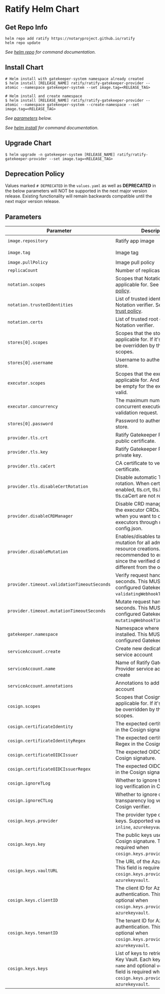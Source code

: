 # Ratify Helm Chart

## Get Repo Info

```console
helm repo add ratify https://notaryproject.github.io/ratify
helm repo update
```

_See [helm repo](https://helm.sh/docs/helm/helm_repo/) for command documentation._

## Install Chart

```console
# Helm install with gatekeeper-system namespace already created
$ helm install [RELEASE_NAME] ratify/ratify-gatekeeper-provider --atomic --namespace gatekeeper-system --set image.tag=<RELEASE_TAG>

# Helm install and create namespace
$ helm install [RELEASE_NAME] ratify/ratify-gatekeeper-provider --atomic --namespace gatekeeper-system --create-namespace --set image.tag=<RELEASE_TAG>
```

_See [parameters](#parameters) below._

_See [helm install](https://helm.sh/docs/helm/helm_install/) for command documentation._

## Upgrade Chart

```console
$ helm upgrade -n gatekeeper-system [RELEASE_NAME] ratify/ratify-gatekeeper-provider --set image.tag=<RELEASE_TAG>
```

## Deprecation Policy

Values marked `# DEPRECATED` in the `values.yaml` as well as **DEPRECATED** in the below parameters will NOT be supported in the next major version release. Existing functionality will remain backwards compatible until the next major version release.

## Parameters
| Parameter                                 | Description                                                                                                                                                                                                                                  | Default                                         |
|--------------------------------------------|----------------------------------------------------------------------------------------------------------------------------------------------------------------------------------------------------------------------------------------------|-------------------------------------------------|
| `image.repository`                        | Ratify app image                                                                                                                                                                                                                            | `ghcr.io/notaryproject/ratify-gatekeeper-provider` |
| `image.tag`                               | Image tag                                                                                                                                                                                                                                   | `<INSERT THE LATEST RELEASE TAG>`               |
| `image.pullPolicy`                        | Image pull policy                                                                                                                                                                                                                           | `IfNotPresent`                                  |
| `replicaCount`                            | Number of replicas to run                                                                                                                                                                                                                   | `1`                                             |
| `notation.scopes`                         | Scopes that Notation verifier is applicable for. See [Notation trust policy](https://github.com/notaryproject/specifications/blob/main/specs/trust-store-trust-policy.md#trust-policy).                 | `[]`                                            |
| `notation.trustedIdentities`              | List of trusted identities for Notation verifier. See [Notation trust policy](https://github.com/notaryproject/specifications/blob/main/specs/trust-store-trust-policy.md#trust-policy).                | `[]`                                            |
| `notation.certs`                          | List of trusted root certificates for Notation verifier.                                                                                                                                              | `[]`                                            |
| `stores[0].scopes`                        | Scopes that the store is applicable for. If it's not set, it will be overridden by the executor's scopes.                                                                                                                                                             | `[]`                                            |
| `stores[0].username`                      | Username to authenticate to the store.                                                                                                                                                               | `""`                                            |
| `executor.scopes`                         | Scopes that the executor is applicable for. And it MUST NOT be empty for the executor to be valid.                                                                                                                                                              | `[]`                                            |
| `executor.concurrency`                    | The maximum number of concurrent execution per validation request.                                                                                                                                  | `3`                                            |
| `stores[0].password`                      | Password to authenticate to the store.                                                                                                                                                               | `""`                                            |
| `provider.tls.crt`                        | Ratify Gatekeeper Provider's TLS public certificate.                                                                                                                                                 | `""`                                            |
| `provider.tls.key`                        | Ratify Gatekeeper Provider's TLS private key.                                                                                                                                                        | `""`                                            |
| `provider.tls.caCert`                     | CA certificate to verify the TLS certificate.                                                                                                                                                        | `""`                                            |
| `provider.tls.disableCertRotation`        | Disable automatic TLS certificate rotation. When cert rotation is enabled, tls.crt, tls.key and tls.caCert are not required.                                                                         | `false`                                         |
| `provider.disableCRDManager`              | Disable CRD manager to manage the executor CRDs. This is useful when you want to configure executors through mounted config.json.                                                                | `false`                                         |
| `provider.disableMutation`                | Enables/disables tag-to-digest mutation for all admission resource creations. It is highly recommended to enable mutation since the verified digest may be different from the one run.                | `false`                                         |
| `provider.timeout.validationTimeoutSeconds`| Verify request handler timeout in seconds. This MUST match the configured Gatekeeper `validatingWebhookTimeoutSeconds`.                                                                              | `5`                                             |
| `provider.timeout.mutationTimeoutSeconds` | Mutate request handler timeout in seconds. This MUST match the configured Gatekeeper `mutatingWebhookTimeoutSeconds`.                                                                                | `2`                                             |
| `gatekeeper.namespace`                    | Namespace where Gatekeeper is installed. This MUST match the configured Gatekeeper `namespace`.                                                                                                      | `gatekeeper-system`                             |
| `serviceAccount.create`                   | Create new dedicated Ratify service account                                                                                                                                                          | `true`                                          |
| `serviceAccount.name`                     | Name of Ratify Gatekeeper Provider service account to create                                                                                                                                         | `ratify-gatekeeper-provider-admin`              |
| `serviceAccount.annotations`              | Annotations to add to the service account                                                                                                                                                            | `{}`                                            |
| `cosign.scopes` | Scopes that Cosign verifier is applicable for. If it's not set, it will be overridden by the executor's scopes.                                                                                                                              | `[]`                                            |
| `cosign.certificateIdentity`              | The expected certificate identity in the Cosign signature. |                                                                                                                                               | `""`                                            |
| `cosign.certificateIdentityRegex`       | The expected certificate identity Regex in the Cosign signature. |                                                                                                                                               | `""`                                            |
| `cosign.certificateOIDCIssuer`              | The expected OIDC issuer in the Cosign signature. |                                                                                                                                               | `""`                                            |
| `cosign.certificateOIDCIssuerRegex`       | The expected OIDC issuer Regex in the Cosign signature. |                                                                                                                                               | `""`                                            |
| `cosign.ignoreTLog`                     | Whether to ignore transparency log verification in Cosign verifier.                                                                                                                                   | `false`                                         |
| `cosign.ignoreCTLog`                    | Whether to ignore certificate transparency log verification in Cosign verifier.                                                                                                                              | `false`                                         |
| `cosign.keys.provider`                    | The provider type of the public keys. Supported values include `inline`, `azurekeyvault`.                                                                                                                                         | `inline`                                        |
| `cosign.keys.key`                         | The public keys used to verify the Cosign signature. This field is required when `cosign.keys.provider` is `inline`.                                                                                                                | `""`                                            |
| `cosign.keys.vaultURL`                   | The URL of the Azure Key Vault. This field is required when `cosign.keys.provider` is `azurekeyvault`.                                                                                               | `""`                                            |
| `cosign.keys.clientID`                   | The client ID for Azure Key Vault authentication. This field is optional when `cosign.keys.provider` is `azurekeyvault`.                                                                              | `""`                                            |
| `cosign.keys.tenantID`                   | The tenant ID for Azure Key Vault authentication. This field is optional when `cosign.keys.provider` is `azurekeyvault`.                                                                              | `""`                                            |
| `cosign.keys.keys`                       | List of keys to retrieve from Azure Key Vault. Each key should have `name` and optional `version`. This field is required when `cosign.keys.provider` is `azurekeyvault`.                          | `[]`                                            |